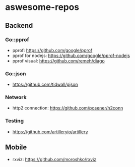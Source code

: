 # aswesome-repos
## Backend
### Go::pprof
- pprof: https://github.com/google/pprof
- pprof for nodejs: https://github.com/google/pprof-nodejs
- pprof visual: https://github.com/remeh/diago
### Go::json
- https://github.com/tidwall/gjson
### Network
- http2 connection: https://github.com/posener/h2conn
### Testing
- https://github.com/artilleryio/artillery
## Mobile
- rxviz: https://github.com/moroshko/rxviz
